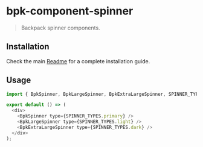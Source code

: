 # bpk-component-spinner

> Backpack spinner components.

## Installation

Check the main [Readme](https://github.com/skyscanner/backpack#usage) for a complete installation guide.

## Usage

```js
import { BpkSpinner, BpkLargeSpinner, BpkExtraLargeSpinner, SPINNER_TYPES } from '@skyscanner/backpack-web/bpk-component-spinner';

export default () => (
  <div>
    <BpkSpinner type={SPINNER_TYPES.primary} />
    <BpkLargeSpinner type={SPINNER_TYPES.light} />
    <BpkExtraLargeSpinner type={SPINNER_TYPES.dark} />
  </div>
);
```